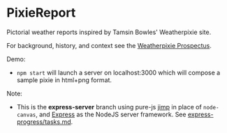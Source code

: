# PixieReport
Pictorial weather reports inspired by Tamsin Bowles' Weatherpixie site.

For background, history, and context see the [Weatherpixie Prospectus](doc/weatherpixie-prospectus.md).

Demo:

* `npm start` will launch a server on localhost:3000 which will compose a sample pixie in html+png format.

Note:

* This is the **express-server** branch using pure-js [jimp](https://github.com/jimp-dev/jimp/tree/main/packages/jimp) in place of `node-canvas`, and [Express](https://expressjs.com/) as the NodeJS server framework. See [express-progress/tasks.md](express-progress/tasks.md).
